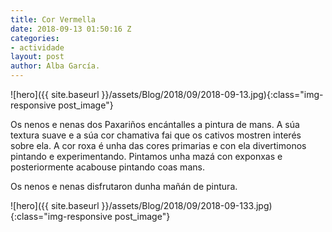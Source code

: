 ```yaml
---
title: Cor Vermella
date: 2018-09-13 01:50:16 Z
categories:
- actividade
layout: post
author: Alba García.
---
```


![hero]({{ site.baseurl }}/assets/Blog/2018/09/2018-09-13.jpg){:class="img-responsive post_image"}
<br>

Os nenos e nenas dos Paxariños encántalles a pintura de mans. A súa textura suave e a súa cor chamativa fai que os cativos mostren interés sobre ela. 
A cor roxa é unha das cores primarias e con ela divertimonos pintando e experimentando. Pintamos unha mazá con exponxas e posteriormente acabouse pintando coas mans.

Os nenos e nenas disfrutaron dunha mañán de pintura.

![hero]({{ site.baseurl }}/assets/Blog/2018/09/2018-09-133.jpg){:class="img-responsive post_image"}
<br>